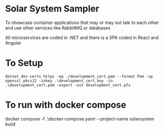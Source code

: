 # Solar System Sampler

To showcase container applications that may or may not talk to each other and use other services like RabbitMQ or databases

All microservices are coded in .NET and there is a SPA coded in React and Angular

# To Setup
```
dotnet dev-certs https -ep ./development_cert.pem --format Pem -np
openssl pkcs12 -inkey .\development_cert.key -in .\development_cert.pem -export -out development_cert.pfx
```

# To run with docker compose

docker compose -f .\docker-compose.yaml --project-name solarsystem build